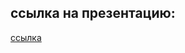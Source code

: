 ## ссылка на презентацию:
[ссылка](https://www.canva.com/design/DAFcDFkwxos/SpuDxVwA2The2oHSR3ZmPQ/view)